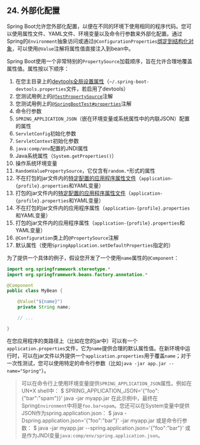 ## 24. 外部化配置

Spring Boot允许您外部化配置，以便在不同的环境下使用相同的程序代码。您可以使用属性文件、YAML文件、环境变量以及命令行参数来外部化配置。通过Spring的`Environment`抽象访问或通过`@ConfigurationProperties`[绑定到结构化对象](24.7.Type-safe_Configuration_Properties.md)，可以使用`@Value`注解将属性值直接注入到bean中。 

Spring Boot使用一个非常特别的`PropertySource`加载顺序，旨在允许合理地覆盖属性值。属性按以下顺序：

1. 在您主目录上的[devtools全局设置属性](../III.Using_Spring_Boot/20.4.Global_settings.md)（`~/.spring-boot-devtools.properties`文件，若启用了devtools）
2. 您测试用例上的[`@TestPropertySource`](https://docs.spring.io/spring/docs/4.3.24.RELEASE/javadoc-api/org/springframework/test/context/TestPropertySource.html)注解
3. 您测试用例上的[`@SpringBootTest#properties`](https://docs.spring.io/spring-boot/docs/1.5.21.RELEASE/api/org/springframework/boot/test/context/SpringBootTest.html)注解
4. 命令行参数
5. `SPRING_APPLICATION_JSON`（嵌在环境变量或系统属性中的内联JSON）配置的属性
6. `ServletConfig`初始化参数
7. `ServletContext`初始化参数
8. `java:comp/env`配置的JNDI属性
9. Java系统属性（`System.getProperties()`）
10. 操作系统环境变量
11. `RandomValuePropertySource`，它仅含有`random.*`形式的属性
12. 不在打包的jar文件内的[特定配置的应用程序属性文件](24.4.Profile_specific_properties.md)（`application-{profile}.properties`和YAML变量）
13. 打包的jar文件内的[特定配置的应用程序属性文件](24.4.Profile_specific_properties.md)（`application-{profile}.properties`和YAML变量）
14. 不在打包的jar文件内的应用程序属性（`application-{profile}.properties`和YAML变量）
15. 打包的jar文件内的应用程序属性（`application-{profile}.properties`和YAML变量）
16. `@Configuration`类上的`@PropertySource`注解
17. 默认属性（使用`SpringApplication.setDefaultProperties`指定的）

为了提供一个具体的例子，假设您开发了一个使用`name`属性的`@Component`：

```java
import org.springframework.stereotype.*
import org.springframework.beans.factory.annotation.*

@Component
public class MyBean {

    @Value("${name}")
    private String name;

    // ...

}
```

在您应用程序的类路径上（比如在您的jar中）可以有一个`application.properties`文件，它为`name`提供合理的默认属性值。在新环境中运行时，可以在jar文件以外提供一个`application.properties`用于覆盖`name`；对于一次性测试，您可以使用特定的命令行参数（比如`java -jar app.jar --name="Spring"`）。

>可以在命令行上使用环境变量提供`SPRING_APPLICATION_JSON`属性。例如在UN*X shell中：
  $ SPRING_APPLICATION_JSON='{"foo":{"bar":"spam"}}' java -jar myapp.jar
在此示例中，最终在Spring`Environment`中将是`foo.bar=spam`。您还可以在System变量中提供JSON作为spring.application.json：
  $ java -Dspring.application.json='{"foo":"bar"}' -jar myapp.jar
或是命令行参数：
  $ java -jar myapp.jar --spring.application.json='{"foo":"bar"}'
或是作为JNDI变量`java:comp/env/spring.application.json`。


